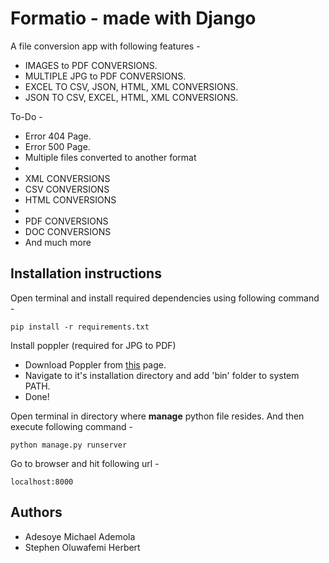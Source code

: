 
# Formatio - made with Django
A file conversion app with following features - 

-  IMAGES to PDF CONVERSIONS.
-  MULTIPLE JPG to PDF CONVERSIONS.
-  EXCEL TO CSV, JSON, HTML, XML CONVERSIONS.
-  JSON TO CSV, EXCEL, HTML, XML CONVERSIONS.


 <!-- - . -->

To-Do -

-  Error 404 Page.
-  Error 500 Page.
-  Multiple files converted to another format
-
-  XML CONVERSIONS
-  CSV CONVERSIONS
-  HTML CONVERSIONS
-
- PDF CONVERSIONS
- DOC CONVERSIONS
- And much more

## Installation instructions
Open terminal and install required dependencies using following command -

    pip install -r requirements.txt

Install poppler (required for JPG to PDF)

 - Download Poppler from [this](http://blog.alivate.com.au/poppler-windows/) page.
 - Navigate to it's installation directory and add 'bin' folder to system PATH.
 - Done!

Open terminal in directory where **manage** python file resides. And then execute following command -

    python manage.py runserver
    
Go to browser and hit following url -

    localhost:8000
## Authors

 - Adesoye Michael Ademola
 - Stephen Oluwafemi Herbert

 